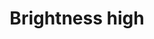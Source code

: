 ---
title: Brightness high
tags: ["brightness", "high", "light", "sun", "daytime", "glow", "radiance"]
icon: brightness-high
svg: '<svg xmlns="http://www.w3.org/2000/svg" width="24" height="24" fill="none" viewBox="0 0 24 24" stroke-width="1.5" stroke-linecap="round" stroke-linejoin="round" stroke="currentColor"><path d="M3 12h3M5 5l2.121 2.121M19 5l-2.121 2.121M5 19l2.121-2.121M19 19l-2.121-2.121M12 3v3m0 15v-3m6-6h3m-6 0a3 3 0 1 1-6 0 3 3 0 0 1 6 0"/></svg>'
---